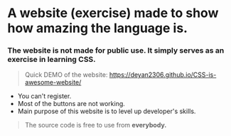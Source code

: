 # A website (exercise) made to show how amazing the language is.
### The website is not made for public use. It simply serves as an exercise in learning CSS.

> Quick DEMO of the website: https://deyan2306.github.io/CSS-is-awesome-website/

- You can't register.
- Most of the buttons are not working.
- Main purpose of this website is to level up developer's skills.

> The source code is free to use from **everybody.**